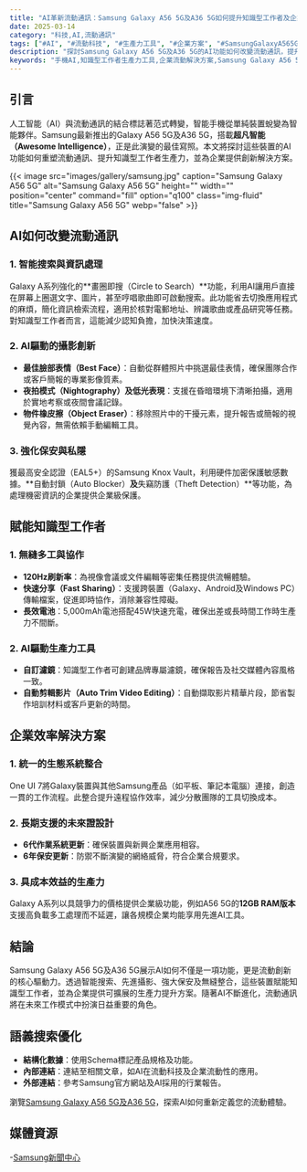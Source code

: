 ```yaml
---
title: "AI革新流動通訊：Samsung Galaxy A56 5G及A36 5G如何提升知識型工作者及企業效率"
date: 2025-03-14
category: "科技,AI,流動通訊"
tags: ["#AI", "#流動科技", "#生產力工具", "#企業方案", "#SamsungGalaxyA565G", "#SamsungGalaxyA365G"]
description: "探討Samsung Galaxy A56 5G及A36 5G的AI功能如何改變流動通訊，提升知識型工作者生產力，並提供企業方案以達至無縫效率。"
keywords: "手機AI,知識型工作者生產力工具,企業流動解決方案,Samsung Galaxy A56 5G,Samsung Galaxy A36 5G,AI影像編輯,安全流動通訊"
---
```


## 引言
人工智能（AI）與流動通訊的結合標誌著范式轉變，智能手機從單純裝置蛻變為智能夥伴。Samsung最新推出的Galaxy A56 5G及A36 5G，搭載**超凡智能（Awesome Intelligence）**，正是此演變的最佳寫照。本文將探討這些裝置的AI功能如何重塑流動通訊、提升知識型工作者生產力，並為企業提供創新解決方案。

{{< image src="images/gallery/samsung.jpg" caption="Samsung Galaxy A56 5G" alt="Samsung Galaxy A56 5G" height="" width="" position="center" command="fill" option="q100" class="img-fluid" title="Samsung Galaxy A56 5G" webp="false" >}}

## AI如何改變流動通訊

### 1. **智能搜索與資訊處理**
Galaxy A系列強化的**畫圈即搜（Circle to Search）**功能，利用AI讓用戶直接在屏幕上圈選文字、圖片，甚至哼唱歌曲即可啟動搜索。此功能省去切換應用程式的麻煩，簡化資訊檢索流程，適用於核對電郵地址、辨識歌曲或產品研究等任務。對知識型工作者而言，這能減少認知負擔，加快決策速度。

### 2. **AI驅動的攝影創新**
- **最佳臉部表情（Best Face）**：自動從群體照片中挑選最佳表情，確保團隊合作或客戶簡報的專業影像質素。
- **夜拍模式（Nightography）及低光表現**：支援在昏暗環境下清晰拍攝，適用於實地考察或夜間會議記錄。
- **物件橡皮擦（Object Eraser）**：移除照片中的干擾元素，提升報告或簡報的視覺內容，無需依賴手動編輯工具。

### 3. **強化保安與私隱**
獲最高安全認證（EAL5+）的Samsung Knox Vault，利用硬件加密保護敏感數據。**自動封鎖（Auto Blocker）**及**失竊防護（Theft Detection）**等功能，為處理機密資訊的企業提供企業級保護。

## 賦能知識型工作者

### 1. **無縫多工與協作**
- **120Hz刷新率**：為視像會議或文件編輯等密集任務提供流暢體驗。
- **快速分享（Fast Sharing）**：支援跨裝置（Galaxy、Android及Windows PC）傳輸檔案，促進即時協作，消除兼容性障礙。
- **長效電池**：5,000mAh電池搭配45W快速充電，確保出差或長時間工作時生產力不間斷。

### 2. **AI驅動生產力工具**
- **自訂濾鏡**：知識型工作者可創建品牌專屬濾鏡，確保報告及社交媒體內容風格一致。
- **自動剪輯影片（Auto Trim Video Editing）**：自動擷取影片精華片段，節省製作培訓材料或客戶更新的時間。

## 企業效率解決方案

### 1. **統一的生態系統整合**
One UI 7將Galaxy裝置與其他Samsung產品（如平板、筆記本電腦）連接，創造一貫的工作流程。此整合提升遠程協作效率，減少分散團隊的工具切換成本。

### 2. **長期支援的未來證設計**
- **6代作業系統更新**：確保裝置與新興企業應用相容。
- **6年保安更新**：防禦不斷演變的網絡威脅，符合企業合規要求。

### 3. **具成本效益的生產力**
Galaxy A系列以具競爭力的價格提供企業級功能，例如A56 5G的**12GB RAM版本**支援高負載多工處理而不延遲，讓各規模企業均能享用先進AI工具。

## 結論
Samsung Galaxy A56 5G及A36 5G展示AI如何不僅是一項功能，更是流動創新的核心驅動力。透過智能搜索、先進攝影、強大保安及無縫整合，這些裝置賦能知識型工作者，並為企業提供可擴展的生產力提升方案。隨著AI不斷進化，流動通訊將在未來工作模式中扮演日益重要的角色。

## 語義搜索優化
- **結構化數據**：使用Schema標記產品規格及功能。
- **內部連結**：連結至相關文章，如AI在流動科技及企業流動性的應用。
- **外部連結**：參考Samsung官方網站及AI採用的行業報告。

瀏覽[Samsung Galaxy A56 5G及A36 5G](https://www.samsung.com/hk/)，探索AI如何重新定義您的流動體驗。

## 媒體資源
-[Samsung新聞中心](http://news.samsung.com)
